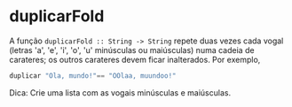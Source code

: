# duplicarFold

A função `duplicarFold :: String -> String` repete duas vezes cada vogal (letras 'a', 'e', 'i', 'o', 'u' minúsculas ou maiúsculas) numa cadeia de carateres; os outros carateres devem ficar inalterados. Por exemplo, 


```hs
duplicar "Ola, mundo!"== "OOlaa, muundoo!"
```

Dica: Crie uma lista com as vogais minúsculas e maiúsculas.